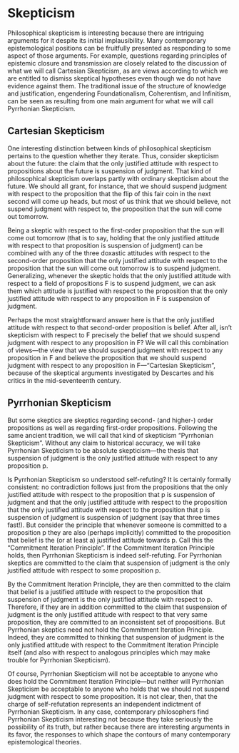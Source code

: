 # Skepticism
Philosophical skepticism is interesting because there are intriguing arguments for it despite its initial implausibility.
Many contemporary epistemological positions can be fruitfully presented as responding to some aspect of those arguments.
For example, questions regarding principles of epistemic closure and transmission are closely related to the discussion of what we will call Cartesian Skepticism, as are views according to which we are entitled to dismiss skeptical hypotheses even though we do not have evidence against them.
The traditional issue of the structure of knowledge and justification, engendering Foundationalism, Coherentism, and Infinitism, can be seen as resulting from one main argument for what we will call Pyrrhonian Skepticism.

## Cartesian Skepticism
One interesting distinction between kinds of philosophical skepticism pertains to the question whether they iterate.
Thus, consider skepticism about the future: the claim that the only justified attitude with respect to propositions about the future is suspension of judgment.
That kind of philosophical skepticism overlaps partly with ordinary skepticism about the future.
We should all grant, for instance, that we should suspend judgment with respect to the proposition that the flip of this fair coin in the next second will come up heads, but most of us think that we should believe, not suspend judgment with respect to, the proposition that the sun will come out tomorrow.

Being a skeptic with respect to the first-order proposition that the sun will come out tomorrow (that is to say, holding that the only justified attitude with respect to that proposition is suspension of judgment) can be combined with any of the three doxastic attitudes with respect to the second-order proposition that the only justified attitude with respect to the proposition that the sun will come out tomorrow is to suspend judgment.
Generalizing, whenever the skeptic holds that the only justified attitude with respect to a field of propositions F is to suspend judgment, we can ask them which attitude is justified with respect to the proposition that the only justified attitude with respect to any proposition in F is suspension of judgment.

Perhaps the most straightforward answer here is that the only justified attitude with respect to that second-order proposition is belief.
After all, isn’t skepticism with respect to F precisely the belief that we should suspend judgment with respect to any proposition in F?
We will call this combination of views—the view that we should suspend judgment with respect to any proposition in F and believe the proposition that we should suspend judgment with respect to any proposition in F—“Cartesian Skepticism”, because of the skeptical arguments investigated by Descartes and his critics in the mid-seventeenth century.

## Pyrrhonian Skepticism
But some skeptics are skeptics regarding second- (and higher-) order propositions as well as regarding first-order propositions. Following the same ancient tradition, we will call that kind of skepticism “Pyrrhonian Skepticism”.
Without any claim to historical accuracy, we will take Pyrrhonian Skepticism to be absolute skepticism—the thesis that suspension of judgment is the only justified attitude with respect to any proposition p.

Is Pyrrhonian Skepticism so understood self-refuting?
It is certainly formally consistent: no contradiction follows just from the propositions that the only justified attitude with respect to the proposition that p is suspension of judgment and that the only justified attitude with respect to the proposition that the only justified attitude with respect to the proposition that p is suspension of judgment is suspension of judgment (say that three times fast!).
But consider the principle that whenever someone is committed to a proposition p they are also (perhaps implicitly) committed to the proposition that belief is the (or at least a) justified attitude towards p. Call this the “Commitment Iteration Principle”.
If the Commitment Iteration Principle holds, then Pyrrhonian Skepticism is indeed self-refuting.
For Pyrrhonian skeptics are committed to the claim that suspension of judgment is the only justified attitude with respect to some proposition p.

By the Commitment Iteration Principle, they are then committed to the claim that belief is a justified attitude with respect to the proposition that suspension of judgment is the only justified attitude with respect to p.
Therefore, if they are in addition committed to the claim that suspension of judgment is the only justified attitude with respect to that very same proposition, they are committed to an inconsistent set of propositions.
But Pyrrhonian skeptics need not hold the Commitment Iteration Principle.
Indeed, they are committed to thinking that suspension of judgment is the only justified attitude with respect to the Commitment Iteration Principle itself (and also with respect to analogous principles which may make trouble for Pyrrhonian Skepticism).

Of course, Pyrrhonian Skepticism will not be acceptable to anyone who does hold the Commitment Iteration Principle—but neither will Pyrrhonian Skepticism be acceptable to anyone who holds that we should not suspend judgment with respect to some proposition.
It is not clear, then, that the charge of self-refutation represents an independent indictment of Pyrrhonian Skepticism.
In any case, contemporary philosophers find Pyrrhonian Skepticism interesting not because they take seriously the possibility of its truth, but rather because there are interesting arguments in its favor, the responses to which shape the contours of many contemporary epistemological theories.
